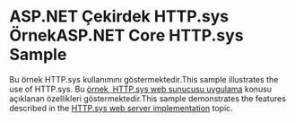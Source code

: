 # <a name="aspnet-core-httpsys-sample"></a><span data-ttu-id="7c6a6-101">ASP.NET Çekirdek HTTP.sys Örnek</span><span class="sxs-lookup"><span data-stu-id="7c6a6-101">ASP.NET Core HTTP.sys Sample</span></span>

<span data-ttu-id="7c6a6-102">Bu örnek HTTP.sys kullanımını göstermektedir.</span><span class="sxs-lookup"><span data-stu-id="7c6a6-102">This sample illustrates the use of HTTP.sys.</span></span> <span data-ttu-id="7c6a6-103">Bu [örnek, HTTP.sys web sunucusu uygulama](https://docs.microsoft.com/aspnet/core/fundamentals/servers/httpsys) konusu açıklanan özellikleri göstermektedir.</span><span class="sxs-lookup"><span data-stu-id="7c6a6-103">This sample demonstrates the features described in the [HTTP.sys web server implementation](https://docs.microsoft.com/aspnet/core/fundamentals/servers/httpsys) topic.</span></span>
